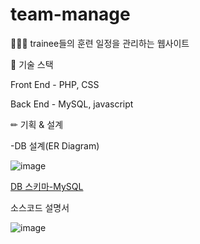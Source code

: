# team-manage

👨‍👨‍👧 trainee들의 훈련 일정을 관리하는 웹사이트


📗 기술 스택

Front End - PHP, CSS

Back End - MySQL, javascript

✏ 기획 & 설계

-DB 설계(ER Diagram)



![image](https://github.com/Eriksen1212/db-php-managment-website/assets/112687286/cb5bf9ad-5995-4c1f-a2ef-fd24d2280262)



[DB 스키마-MySQL](https://github.com/Eriksen1212/db-php-managment-website/tree/main/db_schema)


소스코드 설명서



![image](https://github.com/Eriksen1212/db-php-managment-website/assets/112687286/e2431384-827f-4025-b563-b90a8743fef4)




